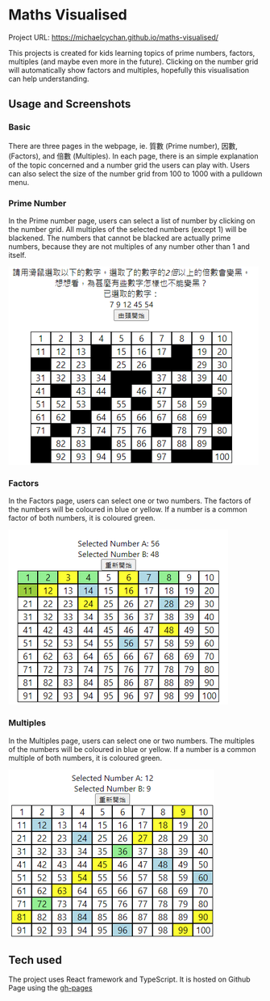 # Maths Visualised

Project URL: https://michaelcychan.github.io/maths-visualised/  

This projects is created for kids learning topics of prime numbers, factors, multiples (and maybe even more in the future). Clicking on the number grid will automatically show factors and multiples, hopefully this visualisation can help understanding.

## Usage and Screenshots

### Basic

There are three pages in the webpage, ie. 質數 (Prime number), 因數, (Factors), and 倍數 (Multiples). In each page, there is an simple explanation of the topic concerned and a number grid the users can play with. Users can also select the size of the number grid from 100 to 1000 with a pulldown menu.

### Prime Number

In the Prime number page, users can select a list of number by clicking on the number grid. All multiples of the selected numbers (except 1) will be blackened. The numbers that cannot be blacked are actually prime numbers, because they are not multiples of any number other than 1 and itself.  

<img src="./references/prime_grid.png" />

### Factors

In the Factors page, users can select one or two numbers. The factors of the numbers will be coloured in blue or yellow. If a number is a common factor of both numbers, it is coloured green.  

<img src="./references/factor_grid.png" />

### Multiples

In the Multiples page, users can select one or two numbers. The multiples of the numbers will be coloured in blue or yellow. If a number is a common multiple of both numbers, it is coloured green.  

<img src="./references/multiples_grid.png" />

## Tech used

The project uses React framework and TypeScript. It is hosted on Github Page using the [gh-pages](https://github.com/tschaub/gh-pages)  
